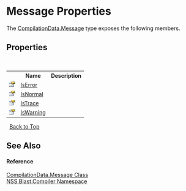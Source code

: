 # Message Properties
 

The <a href="T_NSS_Blast_Compiler_CompilationData_Message">CompilationData.Message</a> type exposes the following members.


## Properties
&nbsp;<table><tr><th></th><th>Name</th><th>Description</th></tr><tr><td>![Public property](media/pubproperty.gif "Public property")</td><td><a href="P_NSS_Blast_Compiler_CompilationData_Message_IsError">IsError</a></td><td /></tr><tr><td>![Public property](media/pubproperty.gif "Public property")</td><td><a href="P_NSS_Blast_Compiler_CompilationData_Message_IsNormal">IsNormal</a></td><td /></tr><tr><td>![Public property](media/pubproperty.gif "Public property")</td><td><a href="P_NSS_Blast_Compiler_CompilationData_Message_IsTrace">IsTrace</a></td><td /></tr><tr><td>![Public property](media/pubproperty.gif "Public property")</td><td><a href="P_NSS_Blast_Compiler_CompilationData_Message_IsWarning">IsWarning</a></td><td /></tr></table>&nbsp;
<a href="#message-properties">Back to Top</a>

## See Also


#### Reference
<a href="T_NSS_Blast_Compiler_CompilationData_Message">CompilationData.Message Class</a><br /><a href="N_NSS_Blast_Compiler">NSS.Blast.Compiler Namespace</a><br />